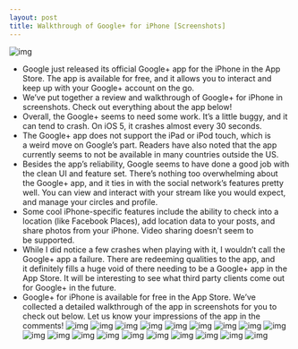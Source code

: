```yaml
---
layout: post
title: Walkthrough of Google+ for iPhone [Screenshots]
---
```

![img](http://media.idownloadblog.com/wp-content/uploads/2011/07/googleplus1.jpeg)
* Google just released its official Google+ app for the iPhone in the App Store. The app is available for free, and it allows you to interact and keep up with your Google+ account on the go.
* We’ve put together a review and walkthrough of Google+ for iPhone in screenshots. Check out everything about the app below!
* Overall, the Google+ seems to need some work. It’s a little buggy, and it can tend to crash. On iOS 5, it crashes almost every 30 seconds.
* The Google+ app does not support the iPad or iPod touch, which is a weird move on Google’s part. Readers have also noted that the app currently seems to not be available in many countries outside the US.
* Besides the app’s reliability, Google seems to have done a good job with the clean UI and feature set. There’s nothing too overwhelming about the Google+ app, and it ties in with the social network’s features pretty well. You can view and interact with your stream like you would expect, and manage your circles and profile.
* Some cool iPhone-specific features include the ability to check into a location (like Facebook Places), add location data to your posts, and share photos from your iPhone. Video sharing doesn’t seem to be supported.
* While I did notice a few crashes when playing with it, I wouldn’t call the Google+ app a failure. There are redeeming qualities to the app, and it definitely fills a huge void of there needing to be a Google+ app in the App Store. It will be interesting to see what third party clients come out for Google+ in the future.
* Google+ for iPhone is available for free in the App Store. We’ve collected a detailed walkthrough of the app in screenshots for you to check out below. Let us know your impressions of the app in the comments!
![img](http://media.idownloadblog.com/wp-content/uploads/2011/07/Google+-screenshot-IMG_0007.png)
![img](http://media.idownloadblog.com/wp-content/uploads/2011/07/Google+-screenshot-IMG_0008.png)
![img](http://media.idownloadblog.com/wp-content/uploads/2011/07/Google+-screenshot-IMG_0009.png)
![img](http://media.idownloadblog.com/wp-content/uploads/2011/07/Google+-screenshot-IMG_0014.png)
![img](http://media.idownloadblog.com/wp-content/uploads/2011/07/Google+-screenshot-IMG_0015.png)
![img](http://media.idownloadblog.com/wp-content/uploads/2011/07/Google+-screenshot-IMG_0017.png)
![img](http://media.idownloadblog.com/wp-content/uploads/2011/07/Google+-screenshot-IMG_0018.png)
![img](http://media.idownloadblog.com/wp-content/uploads/2011/07/Google+-screenshot-IMG_0030.png)
![img](http://media.idownloadblog.com/wp-content/uploads/2011/07/Google+-screenshot-IMG_0011.png)
![img](http://media.idownloadblog.com/wp-content/uploads/2011/07/Google+-screenshot-IMG_0012.png)
![img](http://media.idownloadblog.com/wp-content/uploads/2011/07/Google+-screenshot-IMG_0013.png)
![img](http://media.idownloadblog.com/wp-content/uploads/2011/07/Google+-screenshot-IMG_0019.png)
![img](http://media.idownloadblog.com/wp-content/uploads/2011/07/Google+-screenshot-IMG_0021.png)
![img](http://media.idownloadblog.com/wp-content/uploads/2011/07/Google+-screenshot-IMG_0022.png)
![img](http://media.idownloadblog.com/wp-content/uploads/2011/07/Google+-screenshot-IMG_0023.png)
![img](http://media.idownloadblog.com/wp-content/uploads/2011/07/Google+-screenshot-IMG_0024.png)
![img](http://media.idownloadblog.com/wp-content/uploads/2011/07/Google+-screenshot-IMG_0026.png)
![img](http://media.idownloadblog.com/wp-content/uploads/2011/07/Google+-screenshot-IMG_0027.png)
![img](http://media.idownloadblog.com/wp-content/uploads/2011/07/Google+-screenshot-IMG_0029.png)

